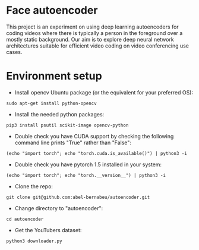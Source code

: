 # Face autoencoder

This project is an experiment on using deep learning autoencoders for coding videos where there is typically a person in the foreground over a mostly static background. Our aim is to explore deep neural network architectures suitable for efficient video coding on video conferencing use cases.

# Environment setup

- Install opencv Ubuntu package (or the equivalent for your preferred OS):

`sudo apt-get install python-opencv`

- Install the needed python packages:

`pip3 install psutil scikit-image opencv-python`

- Double check you have CUDA support by checking the following command line prints "True" rather than "False":

`(echo "import torch"; echo "torch.cuda.is_available()") | python3 -i`

- Double check you have pytorch 1.5 installed in your system:

`(echo "import torch"; echo "torch.__version__") | python3 -i`

- Clone the repo:

`git clone git@github.com:abel-bernabeu/autoencoder.git`

- Change directory to "autoencoder":

`cd autoencoder`

- Get the YouTubers dataset:

`python3 downloader.py`

